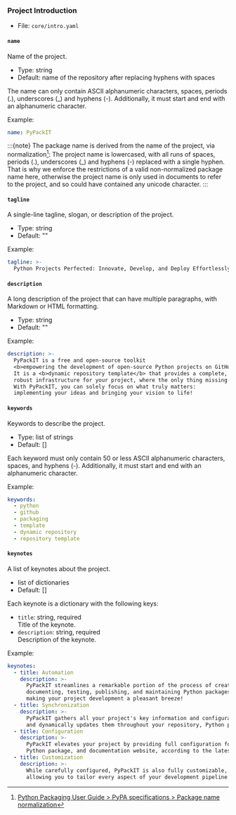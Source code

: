 ### Project Introduction
- File: `core/intro.yaml`

#### `name`
Name of the project.
- Type: string
- Default: name of the repository after replacing hyphens with spaces

The name can only contain ASCII alphanumeric characters, spaces, periods (.), underscores (_) and hyphens (-).
Additionally, it must start and end with an alphanumeric character.

Example:
```yaml
name: PyPackIT
```

:::{note}
The package name is derived from the name of the project, via normalization[^name-normalization]:
The project name is lowercased, with all runs of spaces, periods (.), underscores (_) and hyphens (-)
replaced with a single hyphen.
That is why we enforce the restrictions of a valid non-normalized package name here,
otherwise the project name is only used in documents to refer to the project,
and so could have contained any unicode character.
:::
[^name-normalization]: [Python Packaging User Guide > PyPA specifications > Package name normalization](https://packaging.python.org/en/latest/specifications/name-normalization/)

#### `tagline`
A single-line tagline, slogan, or description of the project.
- Type: string
- Default: ""

Example:
```yaml
tagline: >-
  Python Projects Perfected: Innovate, Develop, and Deploy Effortlessly!
```

#### `description`
A long description of the project that can have multiple paragraphs, with Markdown or HTML formatting.
- Type: string
- Default: ""

Example:
```yaml
description: >-
  PyPackIT is a free and open-source toolkit
  <b>empowering the development of open-source Python projects on GitHub</b>.
  It is a <b>dynamic repository template</b> that provides a complete, professional, and
  robust infrastructure for your project, where the only thing missing is your code.
  With PyPackIT, you can solely focus on what truly matters:
  implementing your ideas and bringing your vision to life!
```

#### `keywords`
Keywords to describe the project.
- Type: list of strings
- Default: []

Each keyword must only contain 50 or less ASCII alphanumeric characters, spaces, and hyphens (-).
Additionally, it must start and end with an alphanumeric character.

Example:
```yaml
keywords:
  - python
  - github
  - packaging
  - template
  - dynamic repository
  - repository template
```

#### `keynotes`
A list of keynotes about the project.
- list of dictionaries
- Default: []

Each keynote is a dictionary with the following keys:
- `title`: string, required\
Title of the keynote.
- `description`: string, required\
Description of the keynote.


Example:
```yaml
keynotes:
  - title: Automation
    description: >-
      PyPackIT streamlines a remarkable portion of the process of creating,
      documenting, testing, publishing, and maintaining Python packages,
      making your project development a pleasant breeze!
  - title: Synchronization
    description: >-
      PyPackIT gathers all your project's key information and configuration in one place,
      and dynamically updates them throughout your repository, Python package, and documentation website.
  - title: Configuration
    description: >-
      PyPackIT elevates your project by providing full configuration for your repository,
      Python package, and documentation website, according to the latest guidelines and best practices.
  - title: Customization
    description: >-
      While carefully configured, PyPackIT is also fully customizable,
      allowing you to tailor every aspect of your development pipeline to your specific needs
```


